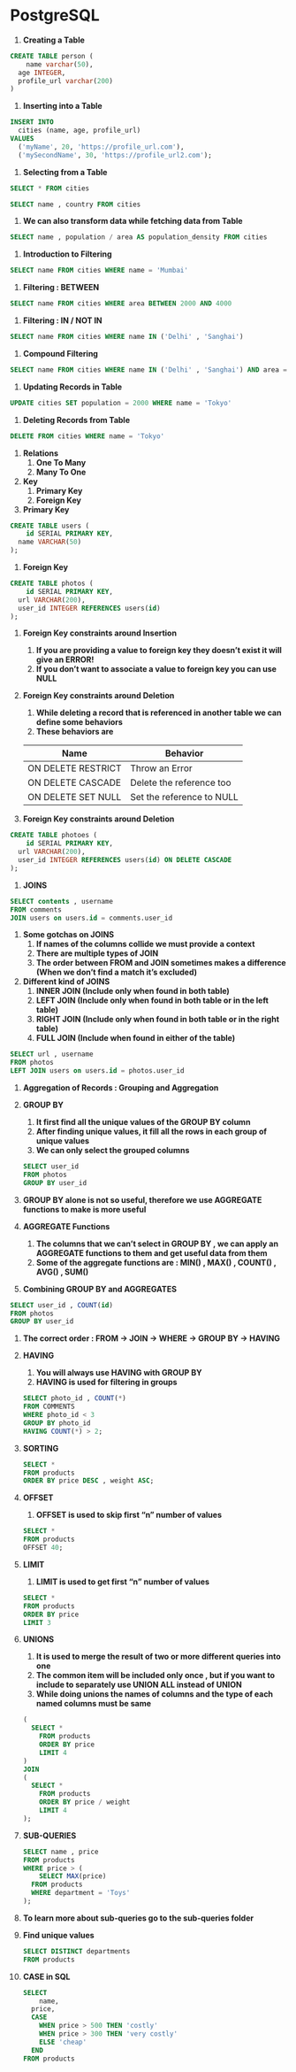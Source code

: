 # PostgreSQL

1. **Creating a Table**

```sql
CREATE TABLE person (
	name varchar(50),
  age INTEGER,
  profile_url varchar(200)
)
```

1. **Inserting into a Table**

```sql
INSERT INTO
  cities (name, age, profile_url)
VALUES
  ('myName', 20, 'https://profile_url.com'),
  ('mySecondName', 30, 'https://profile_url2.com');
```

1. **Selecting from a Table**

```sql
SELECT * FROM cities
```

```sql
SELECT name , country FROM cities
```

1. **We can also transform data while fetching data from Table**

```sql
SELECT name , population / area AS population_density FROM cities
```

1. **Introduction to Filtering**

```sql
SELECT name FROM cities WHERE name = 'Mumbai'
```

1. **Filtering : BETWEEN**

```sql
SELECT name FROM cities WHERE area BETWEEN 2000 AND 4000
```

1. **Filtering : IN / NOT IN**

```sql
SELECT name FROM cities WHERE name IN ('Delhi' , 'Sanghai')
```

1. **Compound Filtering**

```sql
SELECT name FROM cities WHERE name IN ('Delhi' , 'Sanghai') AND area = 2000
```

1. **Updating Records in Table**

```sql
UPDATE cities SET population = 2000 WHERE name = 'Tokyo'
```

1. **Deleting Records from Table**

```sql
DELETE FROM cities WHERE name = 'Tokyo'
```

1. **Relations**
    1. **One To Many**
    2. **Many To One**
2. **Key**
    1. **Primary Key**
    2. ******Foreign Key******
3. **Primary Key**

```sql
CREATE TABLE users (
	id SERIAL PRIMARY KEY,
  name VARCHAR(50)
);
```

1. **Foreign Key**

```sql
CREATE TABLE photos (
	id SERIAL PRIMARY KEY,
  url VARCHAR(200),
  user_id INTEGER REFERENCES users(id)
);
```

1. ******Foreign Key constraints around Insertion******
    1. ******If you are providing a value to foreign key they doesn’t exist it will give an ERROR!******
    2. ********************************************************************If you don’t want to associate a value to foreign key you can use NULL********************************************************************
2. **********************************************Foreign Key constraints around Deletion**********************************************
    1. ************************While deleting a record that is referenced in another table we can define some behaviors************************ 
    2. ****************************************These behaviors are****************************************
    
    | Name | Behavior |
    | --- | --- |
    | ON DELETE RESTRICT | Throw an Error |
    | ON DELETE CASCADE | Delete the reference too |
    | ON DELETE SET NULL | Set the reference to NULL |
3. ****Foreign Key constraints around Deletion****

```sql
CREATE TABLE photoes (
	id SERIAL PRIMARY KEY,
  url VARCHAR(200),
  user_id INTEGER REFERENCES users(id) ON DELETE CASCADE
);
```

1. **JOINS**

```sql
SELECT contents , username 
FROM comments
JOIN users on users.id = comments.user_id
```

1. **************Some gotchas on JOINS**************
    1. **********************If names of the columns collide we must provide a context**********************
    2. **************************There are multiple types of JOIN**************************
    3. **************************The order between FROM and JOIN sometimes makes a difference (When we don’t find a match it’s excluded)**************************
2. ********Different kind of JOINS********
    1. ************************************************************************************INNER JOIN (Include only when found in both table)************************************************************************************
    2. ******LEFT  JOIN (Include only when found in both table or in the left table)******
    3. ******RIGHT  JOIN (Include only when found in both table or in the right table)******
    4. ********FULL JOIN (Include when found in either of the table)********

```sql
SELECT url , username
FROM photos
LEFT JOIN users on users.id = photos.user_id
```

1. ****************************************Aggregation of Records : Grouping and Aggregation****************************************
2. ****************GROUP BY****************
    1. **************************************************************************It first find all the unique values of the GROUP BY column**************************************************************************
    2. ************************************After finding unique values, it fill all the rows in each group of unique values************************************
    3. ************************************************We can only select the grouped columns************************************************
    
    ```sql
    SELECT user_id
    FROM photos
    GROUP BY user_id
    ```
    
3. ******************************************************************GROUP BY alone is not so useful, therefore we use AGGREGATE functions to make is more useful******************************************************************
4. **************************************AGGREGATE Functions**************************************
    1. ******The columns that we can’t select in GROUP BY , we can apply an AGGREGATE functions to them and get useful data from them******
    2. ******************************Some of the aggregate functions are : MIN() , MAX() , COUNT() , AVG() , SUM()****************************** 
5. **********************************************************Combining GROUP BY and AGGREGATES**********************************************************

```sql
SELECT user_id , COUNT(id)
FROM photos
GROUP BY user_id
```

1. **************************The correct order : FROM → JOIN → WHERE → GROUP BY → HAVING**************************
2. **************HAVING************** 
    1. ********************************************************************************You will always use HAVING with GROUP BY********************************************************************************
    2. ******HAVING is used for filtering in groups******
    
    ```sql
    SELECT photo_id , COUNT(*)
    FROM COMMENTS 
    WHERE photo_id < 3
    GROUP BY photo_id
    HAVING COUNT(*) > 2;
    ```
    
3. ******SORTING******
    
    ```sql
    SELECT * 
    FROM products
    ORDER BY price DESC , weight ASC;
    ```
    
4. ************OFFSET************
    1. **************************************************************************OFFSET is used to skip first “n” number of values************************************************************************** 
    
    ```sql
    SELECT * 
    FROM products
    OFFSET 40;
    ```
    
5. **********LIMIT**********
    1. ****************************************LIMIT is used to get first “n” number of values****************************************
    
    ```sql
    SELECT * 
    FROM products
    ORDER BY price
    LIMIT 3
    ```
    
6. ************UNIONS************
    1. ****It is used to merge the result of two or more different queries into one****
    2. ************************The common item will be included only once , but if you want to include to separately use UNION ALL instead of UNION************************
    3. ************************While doing unions the names of columns and the type of each named columns must be same************************ 
    
    ```sql
    (	
      SELECT * 
    	FROM products
    	ORDER BY price
    	LIMIT 4
    )
    JOIN
    (
      SELECT * 
    	FROM products
    	ORDER BY price / weight 
    	LIMIT 4
    );
    ```
    
7. ********************SUB-QUERIES********************
    
    ```sql
    SELECT name , price 
    FROM products
    WHERE price > (
    	SELECT MAX(price)
      FROM products
      WHERE department = 'Toys'
    );
    ```
    
8. **********To learn more about sub-queries go to the sub-queries folder**********
9. ************************************Find unique values************************************
    
    ```sql
    SELECT DISTINCT departments 
    FROM products
    ```
    
10. **********************CASE in SQL**********************
    
    ```sql
    SELECT 
    	name, 
      price,
      CASE
      	WHEN price > 500 THEN 'costly'
        WHEN price > 300 THEN 'very costly'
        ELSE 'cheap'
      END
    FROM products
    ```